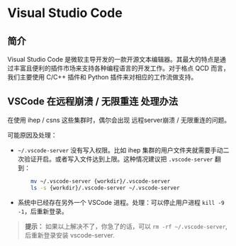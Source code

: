 # Visual Studio Code

## 简介

Visual Studio Code 是微软主导开发的一款开源文本编辑器。其最大的特点是通过丰富且便利的插件市场来支持各种编程语言的开发工作。对于格点 QCD 而言，我们主要使用 C/C++ 插件和 Python 插件来对相应的工作流做支持。

## VSCode 在远程崩溃 / 无限重连 处理办法

在使用 ihep / csns 这些集群时，偶尔会出现 远程server崩溃 / 无限重连的问题。

可能原因及处理：

- `~/.vscode-server` 没有写入权限。比如 ihep 集群的用户文件夹就需要手动二次验证开启。或者写入文件达到上限。这种情况建议把 `.vscode-server` 翻到：

    ```bash
        mv ~/.vscode-server {workdir}/.vscode-server
        ls -s {workdir}/.vscode-server ~/.vscode-server
    ```

- 系统中已经存在另外一个 VSCode 进程。处理：可以停止用户进程 `kill -9 -1`，后重新登录。

> **提示：** 如果以上解决不了，你急了的话，可以 `rm -rf ~/.vscode-server`, 后重新登录安装 vscode-server.
